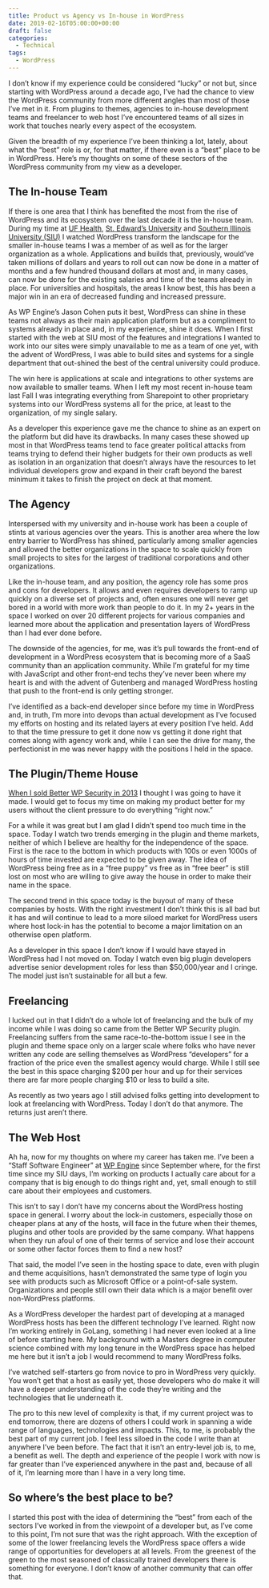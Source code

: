 ```yaml
---
title: Product vs Agency vs In-house in WordPress
date: 2019-02-16T05:00:00+00:00
draft: false
categories:
  - Technical
tags:
  - WordPress
---
```


I don’t know if my experience could be considered “lucky” or not but, since starting with WordPress around a decade ago, I’ve had the chance to view the WordPress community from more different angles than most of those I’ve met in it. From plugins to themes, agencies to in-house development teams and freelancer to web host I’ve encountered teams of all sizes in work that touches nearly every aspect of the ecosystem.

Given the breadth of my experience I’ve been thinking a lot, lately, about what the “best” role is or, for that matter, if there even is a “best” place to be in WordPress. Here’s my thoughts on some of these sectors of the WordPress community from my view as a developer.

## The In-house Team

If there is one area that I think has benefited the most from the rise of WordPress and its ecosystem over the last decade it is the in-house team. During my time at [UF Health][1], [St. Edward’s University][2] and [Southern Illinois University (SIU)][3] I watched WordPress transform the landscape for the smaller in-house teams I was a member of as well as for the larger organization as a whole. Applications and builds that, previously, would’ve taken millions of dollars and years to roll out can now be done in a matter of months and a few hundred thousand dollars at most and, in many cases, can now be done for the existing salaries and time of the teams already in place. For universities and hospitals, the areas I know best, this has been a major win in an era of decreased funding and increased pressure.

As WP Engine’s Jason Cohen puts it best, WordPress can shine in these teams not always as their main application platform but as a compliment to systems already in place and, in my experience, shine it does. When I first started with the web at SIU most of the features and integrations I wanted to work into our sites were simply unavailable to me as a team of one yet, with the advent of WordPress, I was able to build sites and systems for a single department that out-shined the best of the central university could produce.

The win here is applications at scale and integrations to other systems are now available to smaller teams. When I left my most recent in-house team last Fall I was integrating everything from Sharepoint to other proprietary systems into our WordPress systems all for the price, at least to the organization, of my single salary.

As a developer this experience gave me the chance to shine as an expert on the platform but did have its drawbacks. In many cases these showed up most in that WordPress teams tend to face greater political attacks from teams trying to defend their higher budgets for their own products as well as isolation in an organization that doesn’t always have the resources to let individual developers grow and expand in their craft beyond the barest minimum it takes to finish the project on deck at that moment.

## The Agency

Interspersed with my university and in-house work has been a couple of stints at various agencies over the years. This is another area where the low entry barrier to WordPress has shined, particularly among smaller agencies and allowed the better organizations in the space to scale quickly from small projects to sites for the largest of traditional corporations and other organizations.

Like the in-house team, and any position, the agency role has some pros and cons for developers. It allows and even requires developers to ramp up quickly on a diverse set of projects and, often ensures one will never get bored in a world with more work than people to do it. In my 2+ years in the space I worked on over 20 different projects for various companies and learned more about the application and presentation layers of WordPress than I had ever done before.

The downside of the agencies, for me, was it’s pull towards the front-end of development in a WordPress ecosystem that is becoming more of a SaaS community than an application community. While I’m grateful for my time with JavaScript and other front-end techs they’ve never been where my heart is and with the advent of Gutenberg and managed WordPress hosting that push to the front-end is only getting stronger.

I’ve identified as a back-end developer since before my time in WordPress and, in truth, I’m more into devops than actual development as I’ve focused my efforts on hosting and its related layers at every position I’ve held. Add to that the time pressure to get it done now vs getting it done right that comes along with agency work and, while I can see the drive for many, the perfectionist in me was never happy with the positions I held in the space.

## The Plugin/Theme House

[When I sold Better WP Security in 2013][4] I thought I was going to have it made. I would get to focus my time on making my product better for my users without the client pressure to do everything “right now.”

For a while it was great but I am glad I didn’t spend too much time in the space. Today I watch two trends emerging in the plugin and theme markets, neither of which I believe are healthy for the independence of the space. First is the race to the bottom in which products with 100s or even 1000s of hours of time invested are expected to be given away. The idea of WordPress being free as in a “free puppy” vs free as in “free beer” is still lost on most who are willing to give away the house in order to make their name in the space.

The second trend in this space today is the buyout of many of these companies by hosts. With the right investment I don’t think this is all bad but it has and will continue to lead to a more siloed market for WordPress users where host lock-in has the potential to become a major limitation on an otherwise open platform.

As a developer in this space I don’t know if I would have stayed in WordPress had I not moved on. Today I watch even big plugin developers advertise senior development roles for less than $50,000/year and I cringe. The model just isn’t sustainable for all but a few.

## Freelancing

I lucked out in that I didn’t do a whole lot of freelancing and the bulk of my income while I was doing so came from the Better WP Security plugin. Freelancing suffers from the same race-to-the-bottom issue I see in the plugin and theme space only on a larger scale where folks who have never written any code are selling themselves as WordPress “developers” for a fraction of the price even the smallest agency would charge. While I still see the best in this space charging $200 per hour and up for their services there are far more people charging $10 or less to build a site.

As recently as two years ago I still advised folks getting into development to look at freelancing with WordPress. Today I don’t do that anymore. The returns just aren’t there.

## The Web Host

Ah ha, now for my thoughts on where my career has taken me. I’ve been a “Staff Software Engineer” at [WP Engine][5] since September where, for the first time since my SIU days, I’m working on products I actually care about for a company that is big enough to do things right and, yet, small enough to still care about their employees and customers.

This isn’t to say I don’t have my concerns about the WordPress hosting space in general. I worry about the lock-in customers, especially those on cheaper plans at any of the hosts, will face in the future when their themes, plugins and other tools are provided by the same company. What happens when they run afoul of one of their terms of service and lose their account or some other factor forces them to find a new host?

That said, the model I’ve seen in the hosting space to date, even with plugin and theme acquisitions, hasn’t demonstrated the same type of login you see with products such as Microsoft Office or a point-of-sale system. Organizations and people still own their data which is a major benefit over non-WordPress platforms.

As a WordPress developer the hardest part of developing at a managed WordPress hosts has been the different technology I’ve learned. Right now I’m working entirely in GoLang, something I had never even looked at a line of before starting here. My background with a Masters degree in computer science combined with my long tenure in the WordPress space has helped me here but it isn’t a job I would recommend to many WordPress folks.

I’ve watched self-starters go from novice to pro in WordPress very quickly. You won’t get that a host as easily yet, those developers who do make it will have a deeper understanding of the code they’re writing and the technologies that lie underneath it.

The pro to this new level of complexity is that, if my current project was to end tomorrow, there are dozens of others I could work in spanning a wide range of languages, technologies and impacts. This, to me, is probably the best part of my current job. I feel less siloed in the code I write than at anywhere I’ve been before. The fact that it isn’t an entry-level job is, to me, a benefit as well. The depth and experience of the people I work with now is far greater than I’ve experienced anywhere in the past and, because of all of it, I’m learning more than I have in a very long time.

## So where’s the best place to be?

I started this post with the idea of determining the “best” from each of the sectors I’ve worked in from the viewpoint of a developer but, as I’ve come to this point, I’m not sure that was the right approach. With the exception of some of the lower freelancing levels the WordPress space offers a wide range of opportunities for developers at all levels. From the greenest of the green to the most seasoned of classically trained developers there is something for everyone. I don’t know of another community that can offer that.

 [1]: https://ufhealth.org/
 [2]: https://www.stedwards.edu/
 [3]: https://aviation.siu.edu/
 [4]: https://wptavern.com/ithemes-acquires-better-wp-security-plugin-and-hires-wordpress-security-expert-chris-wiegman
 [5]: https://wpengine.com/